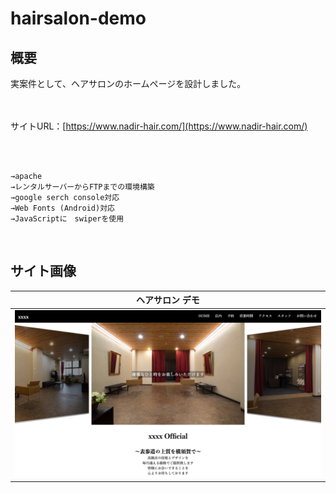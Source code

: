 # hairsalon-demo

## 概要
実案件として、ヘアサロンのホームページを設計しました。

<br><br>
サイトURL：[https://www.nadir-hair.com/](https://www.nadir-hair.com/)
<br><br>

<br>

```
→apache
→レンタルサーバーからFTPまでの環境構築
→google serch console対応
→Web Fonts (Android)対応
→JavaScriptに　swiperを使用
```
<br>

## サイト画像
| ヘアサロン デモ |
:--:|
| ![ログイン画面](img/hairsalon.png) |


